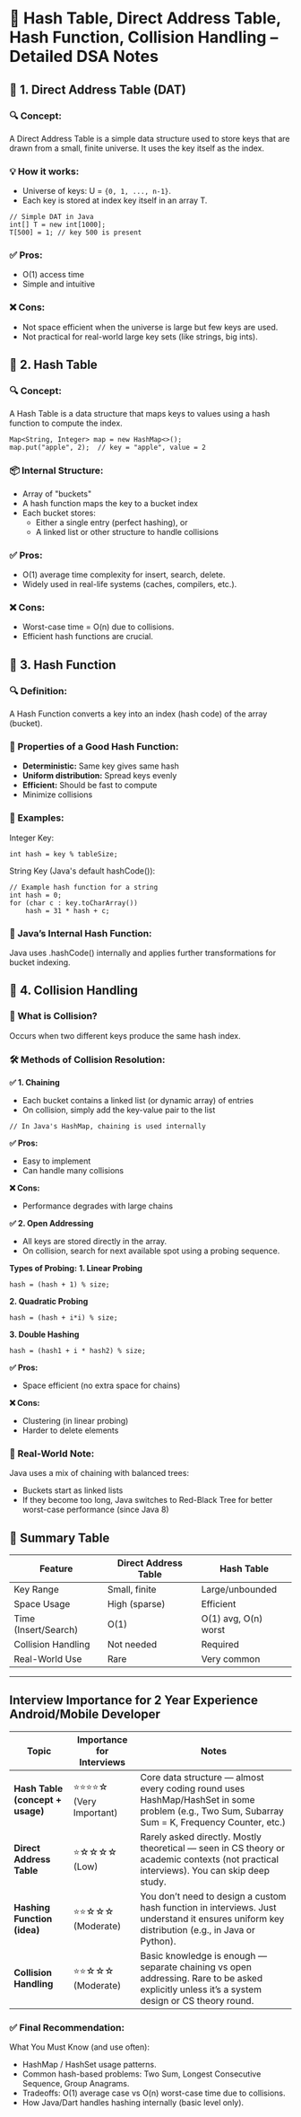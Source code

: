 # 🔐 Hash Table, Direct Address Table, Hash Function, Collision Handling – Detailed DSA Notes

## 📌 1. Direct Address Table (DAT)
### 🔍 Concept:
A Direct Address Table is a simple data structure used to store keys that are drawn from a small, finite universe. It uses the key itself as the index.

### 💡 How it works:
- Universe of keys: U = ```{0, 1, ..., n-1}```.
- Each key is stored at index key itself in an array T.
```
// Simple DAT in Java
int[] T = new int[1000];
T[500] = 1; // key 500 is present
```

### ✅ Pros:
- O(1) access time
- Simple and intuitive

### ❌ Cons:
- Not space efficient when the universe is large but few keys are used.
- Not practical for real-world large key sets (like strings, big ints).

## 📌 2. Hash Table
### 🔍 Concept:
A Hash Table is a data structure that maps keys to values using a hash function to compute the index.
```
Map<String, Integer> map = new HashMap<>();
map.put("apple", 2);  // key = "apple", value = 2
```

### 📦 Internal Structure:
- Array of "buckets"
- A hash function maps the key to a bucket index
- Each bucket stores:
  - Either a single entry (perfect hashing), or
  - A linked list or other structure to handle collisions

### ✅ Pros:
- O(1) average time complexity for insert, search, delete.
- Widely used in real-life systems (caches, compilers, etc.).

### ❌ Cons:
- Worst-case time = O(n) due to collisions.
- Efficient hash functions are crucial.

## 📌 3. Hash Function
### 🔍 Definition:
A Hash Function converts a key into an index (hash code) of the array (bucket).

### 🎯 Properties of a Good Hash Function:
- **Deterministic:** Same key gives same hash
- **Uniform distribution:** Spread keys evenly
- **Efficient:** Should be fast to compute
- Minimize collisions

### 🧪 Examples:
Integer Key:
```
int hash = key % tableSize;
```

String Key (Java's default hashCode()):
```
// Example hash function for a string
int hash = 0;
for (char c : key.toCharArray())
    hash = 31 * hash + c;
```

### 🧠 Java’s Internal Hash Function:
Java uses .hashCode() internally and applies further transformations for bucket indexing.

## 📌 4. Collision Handling
### 🎯 What is Collision?
Occurs when two different keys produce the same hash index.

### 🛠️ Methods of Collision Resolution:
**✅ 1. Chaining**
- Each bucket contains a linked list (or dynamic array) of entries
- On collision, simply add the key-value pair to the list
```
// In Java's HashMap, chaining is used internally
```

**✅ Pros:**
- Easy to implement
- Can handle many collisions

**❌ Cons:**
- Performance degrades with large chains

**✅ 2. Open Addressing**
- All keys are stored directly in the array.
- On collision, search for next available spot using a probing sequence.

**Types of Probing:**
**1. Linear Probing**
```
hash = (hash + 1) % size;
```
**2. Quadratic Probing**
```
hash = (hash + i*i) % size;
```
**3. Double Hashing**
```
hash = (hash1 + i * hash2) % size;
```

**✅ Pros:**
- Space efficient (no extra space for chains)

**❌ Cons:**
- Clustering (in linear probing)
- Harder to delete elements

### 🧠 Real-World Note:
Java uses a mix of chaining with balanced trees:
- Buckets start as linked lists
- If they become too long, Java switches to Red-Black Tree for better worst-case performance (since Java 8)

📌 Summary Table
---
| Feature              | Direct Address Table | Hash Table           |
|----------------------|----------------------|----------------------|
| Key Range            | Small, finite        | Large/unbounded      |
| Space Usage          | High (sparse)        | Efficient            |
| Time (Insert/Search) | O(1)                 | O(1) avg, O(n) worst |
| Collision Handling   | Not needed           | Required             |
| Real-World Use       | Rare                 | Very common          |
---

## Interview Importance for 2 Year Experience Android/Mobile Developer
| Topic                            | Importance for Interviews | Notes                                                                                                                                           |
|----------------------------------|---------------------------|-------------------------------------------------------------------------------------------------------------------------------------------------|
| **Hash Table (concept + usage)** | ⭐⭐⭐⭐☆ (Very Important)    | Core data structure — almost every coding round uses HashMap/HashSet in some problem (e.g., Two Sum, Subarray Sum = K, Frequency Counter, etc.) |
| **Direct Address Table**         | ⭐☆☆☆☆ (Low)               | Rarely asked directly. Mostly theoretical — seen in CS theory or academic contexts (not practical interviews). You can skip deep study.         |
| **Hashing Function (idea)**      | ⭐⭐☆☆☆ (Moderate)          | You don’t need to design a custom hash function in interviews. Just understand it ensures uniform key distribution (e.g., in Java or Python).   |
| **Collision Handling**           | ⭐⭐☆☆☆ (Moderate)          | Basic knowledge is enough — separate chaining vs open addressing. Rare to be asked explicitly unless it’s a system design or CS theory round.   |

### ✅ Final Recommendation:
What You Must Know (and use often):
- HashMap / HashSet usage patterns.
- Common hash-based problems: Two Sum, Longest Consecutive Sequence, Group Anagrams.
- Tradeoffs: O(1) average case vs O(n) worst-case time due to collisions.
- How Java/Dart handles hashing internally (basic level only).